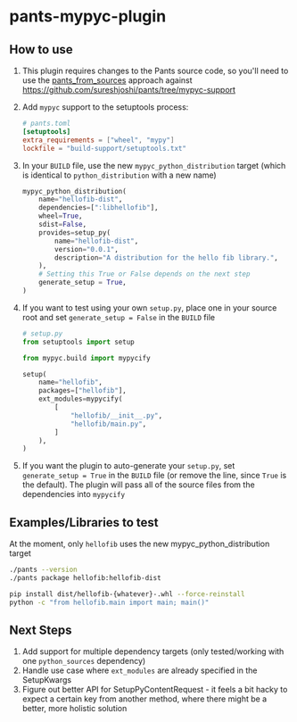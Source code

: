 # pants-mypyc-plugin

## How to use

1. This plugin requires changes to the Pants source code, so you'll need to use the [pants_from_sources](https://www.pantsbuild.org/docs/running-pants-from-sources#running-pants-from-sources-in-other-repos) approach against https://github.com/sureshjoshi/pants/tree/mypyc-support

2. Add `mypyc` support to the setuptools process:

    ```toml
    # pants.toml
    [setuptools]
    extra_requirements = ["wheel", "mypy"]
    lockfile = "build-support/setuptools.txt"
    ```

3. In your `BUILD` file, use the new `mypyc_python_distribution` target (which is identical to `python_distribution` with a new name)
    ```python
    mypyc_python_distribution(
        name="hellofib-dist",
        dependencies=[":libhellofib"],
        wheel=True,
        sdist=False,
        provides=setup_py(
            name="hellofib-dist",
            version="0.0.1",
            description="A distribution for the hello fib library.",
        ),
        # Setting this True or False depends on the next step
        generate_setup = True,
    )
    ```

4. If you want to test using your own `setup.py`, place one in your source root and set `generate_setup = False` in the `BUILD` file
    ```python
    # setup.py
    from setuptools import setup

    from mypyc.build import mypycify

    setup(
        name="hellofib",
        packages=["hellofib"],
        ext_modules=mypycify(
            [
                "hellofib/__init__.py",
                "hellofib/main.py",
            ]
        ),
    )
    ```

5. If you want the plugin to auto-generate your `setup.py`, set `generate_setup = True` in the `BUILD` file (or remove the line, since `True` is the default). The plugin will pass all of the source files from the dependencies into `mypycify`

## Examples/Libraries to test

At the moment, only `hellofib` uses the new mypyc_python_distribution target

```bash
./pants --version
./pants package hellofib:hellofib-dist

pip install dist/hellofib-{whatever}-.whl --force-reinstall
python -c "from hellofib.main import main; main()"
```

## Next Steps

1. Add support for multiple dependency targets (only tested/working with one `python_sources` dependency)
2. Handle use case where `ext_modules` are already specified in the SetupKwargs
3. Figure out better API for SetupPyContentRequest - it feels a bit hacky to expect a certain key from another method, where there might be a better, more holistic solution
